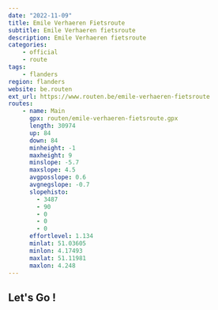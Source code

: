 ```yaml
---
date: "2022-11-09"
title: Emile Verhaeren Fietsroute
subtitle: Emile Verhaeren fietsroute
description: Emile Verhaeren fietsroute
categories:
    - official
    - route
tags:
    - flanders
region: flanders
website: be.routen
ext_url: https://www.routen.be/emile-verhaeren-fietsroute
routes:
    - name: Main
      gpx: routen/emile-verhaeren-fietsroute.gpx
      length: 30974
      up: 84
      down: 84
      minheight: -1
      maxheight: 9
      minslope: -5.7
      maxslope: 4.5
      avgposslope: 0.6
      avgnegslope: -0.7
      slopehisto:
        - 3487
        - 90
        - 0
        - 0
        - 0
      effortlevel: 1.134
      minlat: 51.03605
      minlon: 4.17493
      maxlat: 51.11981
      maxlon: 4.248
---
```


## Let's Go ! 


